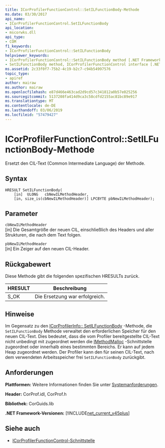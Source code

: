 ```yaml
---
title: ICorProfilerFunctionControl::SetILFunctionBody-Methode
ms.date: 03/30/2017
api_name:
- ICorProfilerFunctionControl.SetILFunctionBody
api_location:
- mscorwks.dll
api_type:
- COM
f1_keywords:
- ICorProfilerFunctionControl::SetILFunctionBody
helpviewer_keywords:
- ICorProfilerFunctionControl::SetILFunctionBody method [.NET Framework profiling]
- SetILFunctionBody method, ICorProfilerFunctionControl interface [.NET Framework profiling]
ms.assetid: 2c33f0f7-75b2-4c19-b2c7-c94b54997576
topic_type:
- apiref
author: mairaw
ms.author: mairaw
ms.openlocfilehash: e87d466e463cad2d9cd57c341812a0b57e025256
ms.sourcegitcommit: 5137208fa414d9ca3c58cdfd2155ac81bc89e917
ms.translationtype: MT
ms.contentlocale: de-DE
ms.lasthandoff: 03/06/2019
ms.locfileid: "57479427"
---
```

# <a name="icorprofilerfunctioncontrolsetilfunctionbody-method"></a>ICorProfilerFunctionControl::SetILFunctionBody-Methode
Ersetzt den CIL-Text (Common Intermediate Language) der Methode.  
  
## <a name="syntax"></a>Syntax  
  
```  
HRESULT SetILFunctionBody(  
    [in]  ULONG   cbNewILMethodHeader,  
    [in, size_is(cbNewILMethodHeader)] LPCBYTE pbNewILMethodHeader);  
```  
  
## <a name="parameters"></a>Parameter  
 `cbNewILMethodHeader`  
 [in] Die Gesamtgröße der neuen CIL, einschließlich des Headers und aller Strukturen, die nach dem Text folgen.  
  
 `pbNewILMethodHeader`  
 [in] Ein Zeiger auf den neuen CIL-Header.  
  
## <a name="return-value"></a>Rückgabewert  
 Diese Methode gibt die folgenden spezifischen HRESULTs zurück.  
  
|HRESULT|Beschreibung|  
|-------------|-----------------|  
|S_OK|Die Ersetzung war erfolgreich.|  
  
## <a name="remarks"></a>Hinweise  
 Im Gegensatz zu den [ICorProfilerInfo:: SetILFunctionBody](../../../../docs/framework/unmanaged-api/profiling/icorprofilerinfo-setilfunctionbody-method.md) -Methode, die `SetILFunctionBody` Methode verwaltet den erforderlichen Speicher für den neuen CIL-Text. Dies bedeutet, dass die vom Profiler bereitgestellte CIL-Text nicht unbedingt mit zugeordnet werden die [IMethodMalloc](../../../../docs/framework/unmanaged-api/profiling/imethodmalloc-interface.md) -Schnittstelle zugeordnet oder innerhalb eines bestimmten Bereichs. Er kann auf jedem Heap zugeordnet werden. Der Profiler kann den für seinen CIL-Text, nach dem verwendeten Arbeitsspeicher frei `SetILFunctionBody` zurückgibt.  
  
## <a name="requirements"></a>Anforderungen  
 **Plattformen:** Weitere Informationen finden Sie unter [Systemanforderungen](../../../../docs/framework/get-started/system-requirements.md).  
  
 **Header:** CorProf.idl, CorProf.h  
  
 **Bibliothek:** CorGuids.lib  
  
 **.NET Framework-Versionen:** [!INCLUDE[net_current_v45plus](../../../../includes/net-current-v45plus-md.md)]  
  
## <a name="see-also"></a>Siehe auch
- [ICorProfilerFunctionControl-Schnittstelle](../../../../docs/framework/unmanaged-api/profiling/icorprofilerfunctioncontrol-interface.md)
